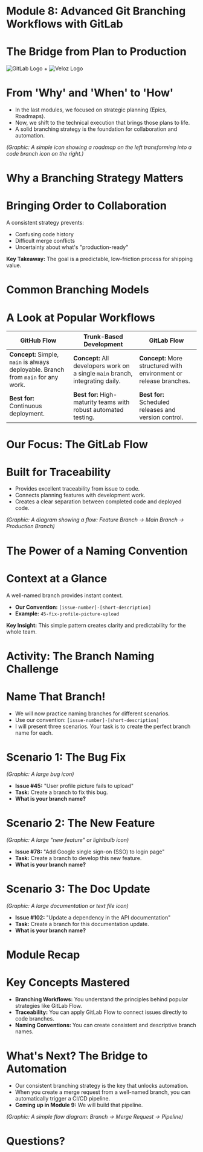 # Module 8: Advanced Git Branching Workflows with GitLab

# The Bridge from Plan to Production

![GitLab Logo](https://gitlab.com/assets/favicon-72a2cad5025aa931d6ea56c3201d1f18e68a8cd39788c7c80d5b2b82aa5143ef.png) + ![Veloz Logo](https://img1.wsimg.com/isteam/ip/55a4d049-b669-44b1-befb-5cbb852ac163/Veloz-Logo.svg/:/rs=w:59,h:59,cg:true,m/cr=w:59,h:59/qt=q:100/ll)


# From 'Why' and 'When' to 'How'

* In the last modules, we focused on strategic planning (Epics, Roadmaps).
* Now, we shift to the technical execution that brings those plans to life.
* A solid branching strategy is the foundation for collaboration and automation.

*(Graphic: A simple icon showing a roadmap on the left transforming into a code branch icon on the right.)*

# Why a Branching Strategy Matters

# Bringing Order to Collaboration

A consistent strategy prevents:
* Confusing code history
* Difficult merge conflicts
* Uncertainty about what's "production-ready"

**Key Takeaway:** The goal is a predictable, low-friction process for shipping value.

# Common Branching Models

# A Look at Popular Workflows

| GitHub Flow | Trunk-Based Development | GitLab Flow |
|-------------|-------------------------|-------------|
| **Concept:** Simple, `main` is always deployable. Branch from `main` for any work. | **Concept:** All developers work on a single `main` branch, integrating daily. | **Concept:** More structured with environment or release branches. |
| **Best for:** Continuous deployment. | **Best for:** High-maturity teams with robust automated testing. | **Best for:** Scheduled releases and version control. |

# Our Focus: The GitLab Flow

# Built for Traceability

* Provides excellent traceability from issue to code.
* Connects planning features with development work.
* Creates a clear separation between completed code and deployed code.

*(Graphic: A diagram showing a flow: Feature Branch -> Main Branch -> Production Branch)*

# The Power of a Naming Convention

# Context at a Glance

A well-named branch provides instant context.
* **Our Convention:** `[issue-number]-[short-description]`
* **Example:** `45-fix-profile-picture-upload`

**Key Insight:** This simple pattern creates clarity and predictability for the whole team.

# Activity: The Branch Naming Challenge

# Name That Branch!

* We will now practice naming branches for different scenarios.
* Use our convention: `[issue-number]-[short-description]`
* I will present three scenarios. Your task is to create the perfect branch name for each.

# Scenario 1: The Bug Fix

*(Graphic: A large bug icon)*

* **Issue #45:** "User profile picture fails to upload"
* **Task:** Create a branch to fix this bug.
* **What is your branch name?**

# Scenario 2: The New Feature

*(Graphic: A large "new feature" or lightbulb icon)*

* **Issue #78:** "Add Google single sign-on (SSO) to login page"
* **Task:** Create a branch to develop this new feature.
* **What is your branch name?**

# Scenario 3: The Doc Update

*(Graphic: A large documentation or text file icon)*

* **Issue #102:** "Update a dependency in the API documentation"
* **Task:** Create a branch for this documentation update.
* **What is your branch name?**

# Module Recap

# Key Concepts Mastered

* **Branching Workflows:** You understand the principles behind popular strategies like GitLab Flow.
* **Traceability:** You can apply GitLab Flow to connect issues directly to code branches.
* **Naming Conventions:** You can create consistent and descriptive branch names.

# What's Next? The Bridge to Automation

* Our consistent branching strategy is the key that unlocks automation.
* When you create a merge request from a well-named branch, you can automatically trigger a CI/CD pipeline.
* **Coming up in Module 9:** We will build that pipeline.

*(Graphic: A simple flow diagram: Branch -> Merge Request -> Pipeline)*

# Questions?

